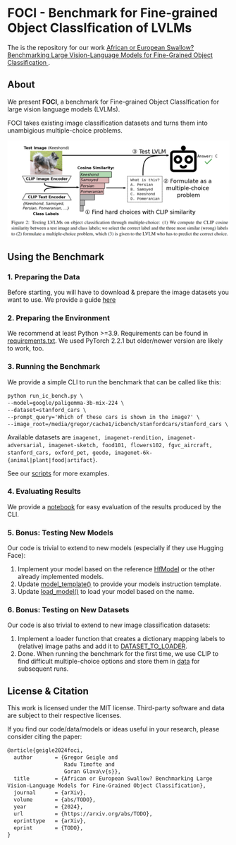 # FOCI - Benchmark for Fine-grained Object ClassIfication of LVLMs
The is the repository for our work [African or European Swallow? Benchmarking Large Vision-Language Models for Fine-Grained Object Classification
](TODO).

## About
We present **FOCI**, a benchmark for Fine-grained Object ClassIfication for large vision language models (LVLMs).

FOCI takes existing image classification datasets and turns them into unambigious multiple-choice problems.

![FOCI Illustration](media/foci.png)

## Using the Benchmark

### 1. Preparing the Data
Before starting, you will have to download & prepare the image datasets you want to use.
We provide a guide [here](DATA.md)


### 2. Preparing the Environment
We recommend at least Python >=3.9. 
Requirements can be found in [requirements.txt](requirements.txt). 
We used PyTorch 2.2.1 but older/newer version are likely to work, too.

### 3. Running the Benchmark

We provide a simple CLI to run the benchmark that can be called like this:

````
python run_ic_bench.py \
--model=google/paligemma-3b-mix-224 \
--dataset=stanford_cars \
--prompt_query='Which of these cars is shown in the image?' \
--image_root=/media/gregor/cache1/icbench/stanfordcars/stanford_cars \
````

Available datasets are `imagenet, imagenet-rendition, imagenet-adversarial, imagenet-sketch, food101, flowers102, fgvc_aircraft, stanford_cars, oxford_pet, geode, imagenet-6k-{animal|plant|food|artifact}`.

See our [scripts](scripts) for more examples.

### 4. Evaluating Results

We provide a [notebook](evaluation/evaluate.ipynb) for easy evaluation of the results produced by the CLI.


### 5. Bonus: Testing New Models

Our code is trivial to extend to new models (especially if they use Hugging Face):

1. Implement your model based on the reference [HfModel](benchmark/model/model.py) or the other already implemented models.
2. Update [model_template()](benchmark/data/dataset.py) to provide your models instruction template.
3. Update [load_model()](benchmark/model/model.py) to load your model based on the name.

### 6. Bonus: Testing on New Datasets

Our code is also trivial to extend to new image classification datasets:

1. Implement a loader function that creates a dictionary mapping labels to (relative) image paths and add it to [DATASET_TO_LOADER](benchmark/data/dataset.py).
2. Done. When running the benchmark for the first time, we use CLIP to find difficult multiple-choice options and store them in [data](data) for subsequent runs.



## License & Citation

This work is licensed under the MIT license. Third-party software and data are subject to their respective licenses.

If you find our code/data/models or ideas useful in your research, please consider citing the paper:

````
@article{geigle2024foci,
  author       = {Gregor Geigle and
                  Radu Timofte and
                  Goran Glava\v{s}},
  title        = {African or European Swallow? Benchmarking Large Vision-Language Models for Fine-Grained Object Classification},
  journal      = {arXiv},
  volume       = {abs/TODO},
  year         = {2024},
  url          = {https://arxiv.org/abs/TODO},
  eprinttype   = {arXiv},
  eprint       = {TODO},
}
````